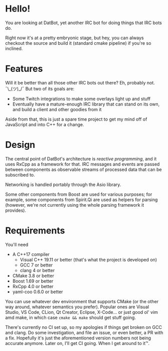 # Hello!

You are looking at DatBot, yet another IRC bot for doing things that IRC bots do.

Right now it's at a pretty embryonic stage, but hey, you can always checkout the source and build it (standard cmake pipeline) if
you're so inclined.

# Features
Will it be better than all those other IRC bots out there? Eh, probably not. ¯\\\_(ツ)_/¯ But two of its goals are:
* Some Twitch integrations to make some overlays light up and stuff
* Eventually have a mature-enough IRC library that can stand on its own, and build a client and other goodies from it

Aside from that, this is just a spare time project to get my mind off of JavaScript and into C++ for a change.

# Design
The central point of DatBot's architecture is _reactive programming_, and it uses RxCpp as a framework for that.
IRC messages and events are passed between components as observable streams of processed data that can be subscribed to.

Networking is handled portably through the Asio library.

Some other components from Boost are used for various purposes; for example, some components from Spirit.Qi are used as helpers for
parsing (however, we're not currently using the whole parsing framework it provides).

# Requirements
You'll need
* A C++17 compiler
  * Visual C++ 19.11 or better (that's what the project is developed on)
  * GCC 7 or better
  * clang 4 or better
* CMake 3.8 or better
* Boost 1.69 or better
* RxCpp 4.0 or better
* yaml-coo 0.6.0 or better

You can use whatever dev environment that supports CMake (or the other way around, whatever semantics you prefer). Popular ones are
Visual Studio, VS Code, CLion, Qt Creator, Eclipse, X-Code... or just good ol' vim amd make, in which case `cmake && make` should
get stuff going.

There's currently no CI set up, so my apologies if things get broken on GCC and clang. Do some investigation, and file an issue,
or even better, a PR with a fix. Hopefully it's just the aforementioned version numbers not being accurate anymore. Later on, I'll
get CI going. When I get around to it™.
